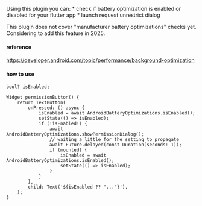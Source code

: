 Using this plugin you can:
    * check if battery optimization is enabled or disabled for your flutter app
    * launch request unrestrict dialog

This plugin does not cover "manufacturer battery optimizations" checks yet. Considering to add this feature in 2025.

#### reference
https://developer.android.com/topic/performance/background-optimization

#### how to use
```
bool? isEnabled;

Widget permissionButton() {
    return TextButton(
        onPressed: () async {
            isEnabled = await AndroidBatteryOptimizations.isEnabled();
            setState(() => isEnabled);
            if (!isEnabled!) {
                await AndroidBatteryOptimizations.showPermissionDialog();
                // waiting a little for the setting to propagate
                await Future.delayed(const Duration(seconds: 1)); 
                if (mounted) {
                    isEnabled = await AndroidBatteryOptimizations.isEnabled();
                    setState(() => isEnabled);
                }
            }
        },
        child: Text('${isEnabled ?? "..."}'),
    );
}
